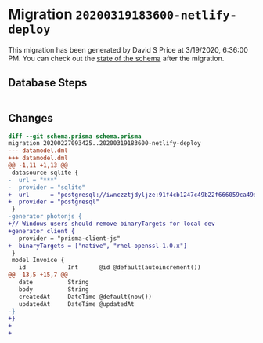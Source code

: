 # Migration `20200319183600-netlify-deploy`

This migration has been generated by David S Price at 3/19/2020, 6:36:00 PM.
You can check out the [state of the schema](./schema.prisma) after the migration.

## Database Steps

```sql

```

## Changes

```diff
diff --git schema.prisma schema.prisma
migration 20200227093425..20200319183600-netlify-deploy
--- datamodel.dml
+++ datamodel.dml
@@ -1,11 +1,13 @@
 datasource sqlite {
-  url = "***"
-  provider = "sqlite"
+  url      = "postgresql://iwnczztjdyljze:91f4cb1247c49b22f666059ca49dbba9c3536a8130c217db086c0deec3efb8d3@ec2-52-45-14-227.compute-1.amazonaws.com:5432/dfs3vj4k51468e"
+  provider = "postgresql"
 }
-generator photonjs {
+// Windows users should remove binaryTargets for local dev
+generator client {
   provider = "prisma-client-js"
+  binaryTargets = ["native", "rhel-openssl-1.0.x"]
 }
 model Invoice {
   id            Int      @id @default(autoincrement())
@@ -13,5 +15,7 @@
   date          String
   body          String
   createdAt     DateTime @default(now())
   updatedAt     DateTime @updatedAt
-}
+}
+
+
```


